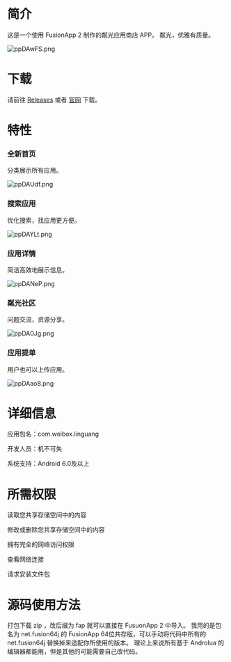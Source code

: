 # 简介
这是一个使用 FusionApp 2 制作的粼光应用商店 APP。
粼光，优雅有质量。

![ppDAwFS.png](https://s1.ax1x.com/2023/03/25/ppDAwFS.png)

# 下载
请前往 [Releases](https://github.com/jibukeshi/linguang_app/releases) 或者 [官网](https://weibox.ml/linguang/) 下载。

# 特性

### 全新首页
分类展示所有应用。

![ppDAUdf.png](https://s1.ax1x.com/2023/03/25/ppDAUdf.png)

### 搜索应用
优化搜索，找应用更方便。

![ppDAYLt.png](https://s1.ax1x.com/2023/03/25/ppDAYLt.png)

### 应用详情
简洁高效地展示信息。

![ppDANeP.png](https://s1.ax1x.com/2023/03/25/ppDANeP.png)

### 粼光社区
问题交流，资源分享。

![ppDA0Jg.png](https://s1.ax1x.com/2023/03/25/ppDA0Jg.png)

### 应用提单
用户也可以上传应用。

![ppDAao8.png](https://s1.ax1x.com/2023/03/25/ppDAao8.png)

# 详细信息

应用包名：com.weibox.linguang

开发人员：机不可失

系统支持：Android 6.0及以上

# 所需权限
读取您共享存储空间中的内容

修改或删除您共享存储空间中的内容

拥有完全的网络访问权限

查看网络连接

请求安装文件包

# 源码使用方法
打包下载 zip ，改后缀为 fap 就可以直接在 FusuonApp 2 中导入。
我用的是包名为 net.fusion64j 的 FusionApp 64位共存版，可以手动将代码中所有的 net.fusion64j 替换掉来适配你所使用的版本。
理论上来说所有基于 Androlua 的编辑器都能用，但是其他的可能需要自己改代码。
